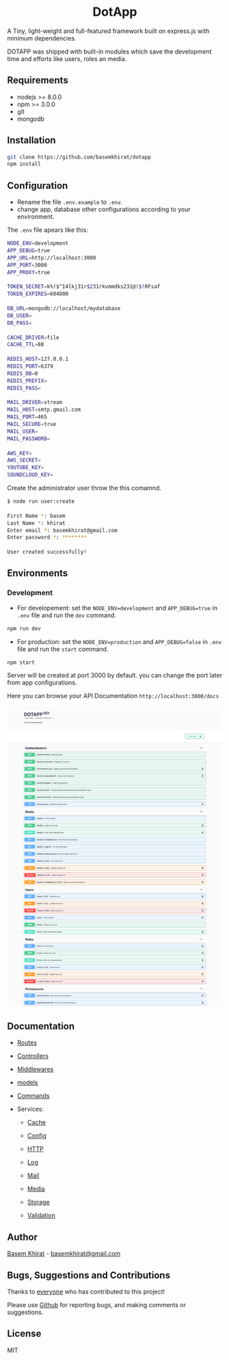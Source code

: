 # <div style="text-align:center">DotApp</div>

A Tiny, light-weight and full-featured framework built on express.js with minimum dependencies.

DOTAPP was shipped with built-in modules which save the development time and efforts like users, roles an media.

## Requirements

- nodejs >= 8.0.0
- npm >= 3.0.0
- git
- mongodb

## Installation

```bash
git clone https://github.com/basemkhirat/dotapp
npm install
```

## Configuration

- Rename the file `.env.example` to `.env`.
- change app, database other configurations according to your environment.

The `.env` file apears like this:

``` bash
NODE_ENV=development
APP_DEBUG=true
APP_URL=http://localhost:3000
APP_PORT=3000
APP_PROXY=true

TOKEN_SECRET=k%!$^I4lkj31r$231rkvmmdks231@!$!RFsaf
TOKEN_EXPIRES=604800

DB_URL=mongodb://localhost/mydatabase
DB_USER=
DB_PASS=

CACHE_DRIVER=file
CACHE_TTL=88

REDIS_HOST=127.0.0.1
REDIS_PORT=6379
REDIS_DB=0
REDIS_PREFIX=
REDIS_PASS=

MAIL_DRIVER=stream
MAIL_HOST=smtp.gmail.com
MAIL_PORT=465
MAIL_SECURE=true
MAIL_USER=
MAIL_PASSWORD=

AWS_KEY=
AWS_SECRET=
YOUTUBE_KEY=
SOUNDCLOUD_KEY=
```

Create the administrator user throw the this comamnd.

``` bash
$ node run user:create

First Name *: basem
Last Name *: khirat
Enter email *: basemkhirat@gmail.com
Enter password *: ********

User created successfully!
```

## Environments

### Development

- For developement: set the `NODE_ENV=development` and
`APP_DEBUG=true` in `.env` file and run the `dev` command.

``` bash
npm run dev
```

- For production: set the `NODE_ENV=production` and
`APP_DEBUG=false` in `.env` file and run the `start` command.

``` bash
npm start
```

Server will be created at port 3000 by default. you can change the port later from app configurations.


Here you can browse your API Documentation `http://localhost:3000/docs`

![Test Image 7](/manual/images/docs.png)

## Documentation


- [Routes](https://github.com/basemkhirat/dotapp-framework/blob/master/manual/routes.md)

- [Controllers](https://github.com/basemkhirat/dotapp-framework/blob/master/manual/controllers.md)

- [Middlewares](https://github.com/basemkhirat/dotapp-framework/blob/master/manual/middlewares.md)

- [models](https://github.com/basemkhirat/dotapp-framework/blob/master/manual/models.md)

- [Commands](https://github.com/basemkhirat/dotapp-framework/blob/master/manual/commands.md)

- Services:

    - [Cache](https://github.com/basemkhirat/dotapp-framework/blob/master/manual/services/cache.md)

    - [Config](https://github.com/basemkhirat/dotapp-framework/blob/master/manual/services/config.md)

    - [HTTP](https://github.com/basemkhirat/dotapp-framework/blob/master/manual/services/http.md)

    - [Log](https://github.com/basemkhirat/dotapp-framework/blob/master/manual/services/log.md)

    - [Mail](https://github.com/basemkhirat/dotapp-framework/blob/master/manual/services/mail.md)

    - [Media](https://github.com/basemkhirat/dotapp-framework/blob/master/manual/services/media.md)

    - [Storage](https://github.com/basemkhirat/dotapp-framework/blob/master/manual/services/storage.md)

    - [Validation](https://github.com/basemkhirat/dotapp-framework/blob/master/manual/services/validation.md)


## Author
[Basem Khirat](http://basemkhirat.com) - [basemkhirat@gmail.com](mailto:basemkhirat@gmail.com)


## Bugs, Suggestions and Contributions

Thanks to [everyone](https://github.com/basemkhirat/dotapp-framework/graphs/contributors)
who has contributed to this project!

Please use [Github](https://github.com/basemkhirat/dotapp-framework) for reporting bugs,
and making comments or suggestions.

## License

MIT




